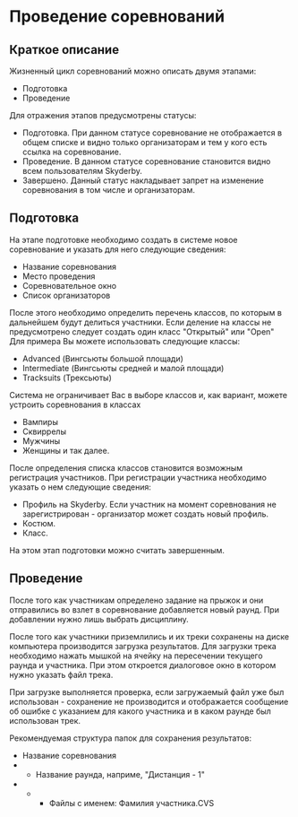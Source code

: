 # Проведение соревнований

## Краткое описание

Жизненный цикл соревнований можно описать двумя этапами:
- Подготовка
- Проведение

Для отражения этапов предусмотрены статусы:
- Подготовка. При данном статусе соревнование не отображается в общем списке и 
видно только организаторам и тем у кого есть ссылка на соревнование.
- Проведение. В данном статусе соревнование становится видно всем пользователям 
Skyderby.
- Завершено. Данный статус накладывает запрет на изменение соревнования в том 
числе и организаторам.

## Подготовка

На этапе подготовке необходимо создать в системе новое соревнование и указать 
для него следующие сведения:
- Название соревнования
- Место проведения
- Соревновательное окно
- Список организаторов

После этого необходимо определить перечень классов, по которым в дальнейшем 
будут делиться участники.
Если деление на классы не предусмотрено следует создать один класс "Открытый" 
или "Open"
Для примера Вы можете использовать следующие классы:
- Advanced (Вингсьюты большой площади)
- Intermediate (Вингсьюты средней и малой площади)
- Tracksuits (Трексьюты)

Система не ограничивает Вас в выборе классов и, как вариант, можете устроить 
соревнования в классах
- Вампиры
- Сквиррелы
- Мужчины
- Женщины
и так далее.

После определения списка классов становится возможным регистрация участников.
При регистрации участника необходимо указать о нем следующие сведения:
- Профиль на Skyderby. Если участник на момент соревнования не зарегистрирован -
 организатор может создать новый профиль.
- Костюм.
- Класс.

На этом этап подготовки можно считать завершенным.

## Проведение

После того как участникам определено задание на прыжок и они отправились 
во взлет в соревнование добавляется новый раунд.
При добавлении нужно лишь выбрать дисциплину.

После того как участники приземлились и их треки сохранены на диске компьютера 
производится загрузка результатов.
Для загрузки трека необходимо нажать мышкой на ячейку на пересечении текущего 
раунда и участника. 
При этом откроется диалоговое окно в котором нужно указать файл трека.

При загрузке выполняется проверка, если загружаемый файл уже был использован - 
сохранение не производится и отображается сообщение об ошибке с указанием для 
какого участника и в каком раунде был использован трек.

Рекомендуемая структура папок для сохранения результатов:
- Название соревнования
- - Название раунда, наприме, "Дистанция - 1"
- - - Файлы с именем: Фамилия участника.CVS
